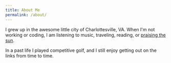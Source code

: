 ```yaml
---
title: About Me
permalink: /about/
---
```


I grew up in the awesome little city of Charlottesville, VA. When I'm not working or coding, I am listening to music, traveling, reading, or [praising
the sun](https://en.wikipedia.org/wiki/Dark_Souls).

In a past life I played competitive golf, and I still enjoy getting out on the links from time to time.   
